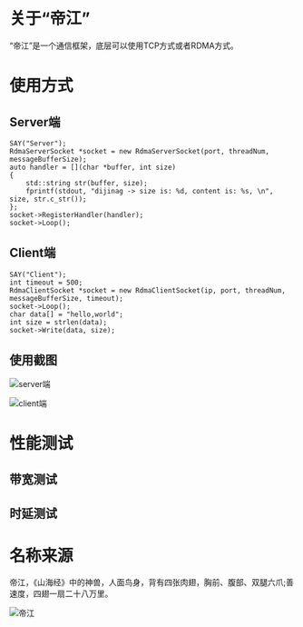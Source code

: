 # 关于“帝江”
“帝江”是一个通信框架，底层可以使用TCP方式或者RDMA方式。

# 使用方式
## Server端
```
SAY("Server");
RdmaServerSocket *socket = new RdmaServerSocket(port, threadNum, messageBufferSize);
auto handler = [](char *buffer, int size)
{
    std::string str(buffer, size);
    fprintf(stdout, "dijinag -> size is: %d, content is: %s, \n", size, str.c_str());
};
socket->RegisterHandler(handler);
socket->Loop();
```

## Client端
```
SAY("Client");
int timeout = 500;
RdmaClientSocket *socket = new RdmaClientSocket(ip, port, threadNum, messageBufferSize, timeout);
socket->Loop();
char data[] = "hello,world";
int size = strlen(data);
socket->Write(data, size);
```

## 使用截图
![server端](https://user-images.githubusercontent.com/56379080/148733078-ae867b2c-fb79-467b-9fc4-aade24f7bd3b.png)

![client端](https://user-images.githubusercontent.com/56379080/148733112-8c04e304-73fe-47c7-9c9e-72631f1f12d3.png)


# 性能测试
## 带宽测试


## 时延测试


# 名称来源
帝江，《山海经》中的神兽，人面鸟身，背有四张肉翅，胸前、腹部、双腿六爪;善速度，四翅一扇二十八万里。

![帝江](https://user-images.githubusercontent.com/56379080/147912511-a0f90093-9c03-41d7-b066-4d08d316691b.png)
